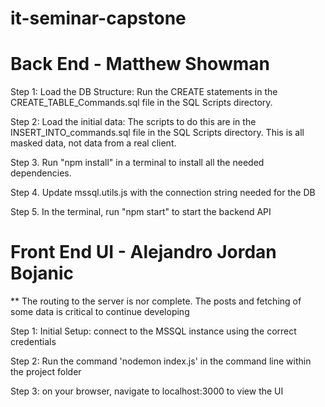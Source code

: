 # it-seminar-capstone

# Back End - Matthew Showman

Step 1: Load the DB Structure: Run the CREATE statements in the CREATE_TABLE_Commands.sql file in the SQL Scripts directory.

Step 2: Load the initial data: The scripts to do this are in the INSERT_INTO_commands.sql file in the SQL Scripts directory.
        This is all masked data, not data from a real client.

Step 3. Run "npm install" in a terminal to install all the needed dependencies.

Step 4. Update mssql.utils.js with the connection string needed for the DB

Step 5. In the terminal, run "npm start" to start the backend API

# Front End UI - Alejandro Jordan Bojanic

** The routing to the server is nor complete. The posts and fetching of some data is critical to continue developing 

Step 1: Initial Setup: connect to the MSSQL instance using the correct credentials

Step 2: Run the command 'nodemon index.js' in the command line within the project folder 

Step 3: on your browser, navigate to localhost:3000 to view the UI